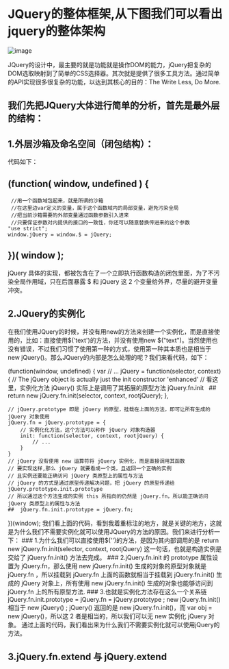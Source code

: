 # JQuery的整体框架,从下图我们可以看出jquery的整体架构

![image](https://github.com/zhanghuiqi205/Source-code-analysis/blob/master/image/001.png)

JQuery的设计中，最主要的就是功能就是操作DOM的能力，jQuery把复杂的DOM选取映射到了简单的CSS选择器。其次就是提供了很多工具方法。通过简单的API实现很多很复杂的功能，以达到其核心的目的：The Write Less, Do More.

## 我们先把JQuery大体进行简单的分析，首先是最外层的结构：
## 1.外层沙箱及命名空间（闭包结构）：
代码如下：
 ## (function( window, undefined ) {
     //用一个函数域包起来，就是所谓的沙箱
     //在这里边var定义的变量，属于这个函数域内的局部变量，避免污染全局
     //把当前沙箱需要的外部变量通过函数参数引入进来
     //只要保证参数对内提供的接口的一致性，你还可以随意替换传进来的这个参数
    "use strict";
    window.jQuery = window.$ = jQuery;
 ##  })( window );
jQuery 具体的实现，都被包含在了一个立即执行函数构造的闭包里面，为了不污染全局作用域，只在后面暴露 $ 和 jQuery 这 2 个变量给外界，尽量的避开变量冲突。
## 2.JQuery的实例化
在我们使用JQuery的时候，并没有用new的方法来创建一个实例化，而是直接使用的，比如：直接使用$('text')的方法，并没有使用new $("text")。当然使用也没有错误，不过我们习惯了使用第一种的方式，使用第一种其本质也是相当于 new jQuery()。那么JQuery的内部是怎么处理的呢？我们来看代码，如下：

(function(window, undefined) {
    var
    // ...
    jQuery = function(selector, context) {
        // The jQuery object is actually just the init constructor 'enhanced'
        // 看这里，实例化方法 jQuery() 实际上是调用了其拓展的原型方法 jQuery.fn.init
     ##  return new jQuery.fn.init(selector, context, rootjQuery);
    },
 
    // jQuery.prototype 即是 jQuery 的原型，挂载在上面的方法，即可让所有生成的 jQuery 对象使用
    jQuery.fn = jQuery.prototype = {
        // 实例化化方法，这个方法可以称作 jQuery 对象构造器
        init: function(selector, context, rootjQuery) {
            // ...
        }
    }
    // jQuery 没有使用 new 运算符将 jQuery 实例化，而是直接调用其函数
    // 要实现这样,那么 jQuery 就要看成一个类，且返回一个正确的实例
    // 且实例还要能正确访问 jQuery 类原型上的属性与方法
    // jQuery 的方式是通过原型传递解决问题，把 jQuery 的原型传递给jQuery.prototype.init.prototype
    // 所以通过这个方法生成的实例 this 所指向的仍然是 jQuery.fn，所以能正确访问 jQuery 类原型上的属性与方法
    ##  jQuery.fn.init.prototype = jQuery.fn;
})(window);
我们看上面的代码，看到我着重标注的地方，就是关键的地方，这就是为什么我们不需要实例化就可以使用JQuery的方法的原因。我们来进行分析一下：
    ### 1.为什么我们可以直接使用$('')的方法，是因为其内部调用的是 return new jQuery.fn.init(selector, context, rootjQuery) 这一句话，也就是构造实例是交给了 jQuery.fn.init() 方法去完成。
    ### 2.jQuery.fn.init 的 prototype 属性设置为 jQuery.fn，那么使用 new jQuery.fn.init() 生成的对象的原型对象就是 jQuery.fn ，所以挂载到 jQuery.fn 上面的函数就相当于挂载到 jQuery.fn.init() 生成的 jQuery 对象上，所有使用 new jQuery.fn.init() 生成的对象也能够访问到 jQuery.fn 上的所有原型方法.
    ### 3.也就是实例化方法存在这么一个关系链  
jQuery.fn.init.prototype = jQuery.fn = jQuery.prototype ;
new jQuery.fn.init() 相当于 new jQuery() ;
jQuery() 返回的是 new jQuery.fn.init()，而 var obj = new jQuery()，所以这 2 者是相当的，所以我们可以无 new 实例化 jQuery 对象。
通过上面的代码，我们看出来为什么我们不需要实例化就可以使用jQuery的方法。
## 3.jQuery.fn.extend 与 jQuery.extend
















